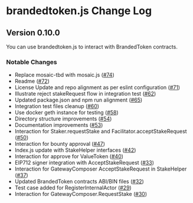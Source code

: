 # brandedtoken.js Change Log

## Version 0.10.0

<!-- [**Release 0.10.0, (<date-here>)**](https://github.com/OpenSTFoundation/brandedtoken.js/releases/tag/0.10.0) -->

 You can use brandedtoken.js to interact with BrandedToken contracts.

### Notable Changes

* Replace mosaic-tbd with mosaic.js ([#74](https://github.com/OpenSTFoundation/brandedtoken.js/pull/74))
* Readme ([#72](https://github.com/OpenSTFoundation/brandedtoken.js/pull/72))
* License Update and repo alignment as per eslint configuration ([#71](https://github.com/OpenSTFoundation/brandedtoken.js/pull/71))
* Illustrate reject stakeRequest flow in integration test ([#62](https://github.com/OpenSTFoundation/brandedtoken.js/pull/62))
* Updated package.json and npm run alignment ([#65](https://github.com/OpenSTFoundation/brandedtoken.js/pull/65))
* Integration test files cleanup ([#60](https://github.com/OpenSTFoundation/brandedtoken.js/pull/60))
* Use docker geth instance for testing ([#58](https://github.com/OpenSTFoundation/brandedtoken.js/pull/58))
* Directory structure improvements ([#54](https://github.com/OpenSTFoundation/brandedtoken.js/pull/54))
* Documentation improvements ([#53](https://github.com/OpenSTFoundation/brandedtoken.js/pull/53))
* Interaction for Staker.requestStake and Facilitator.acceptStakeRequest ([#50](https://github.com/OpenSTFoundation/brandedtoken.js/pull/50))
* Interaction for bounty approval ([#47](https://github.com/OpenSTFoundation/brandedtoken.js/pull/47))
* Index.js update with StakeHelper interfaces ([#42](https://github.com/OpenSTFoundation/brandedtoken.js/pull/42))
* Interaction for approve for ValueToken ([#40](https://github.com/OpenSTFoundation/brandedtoken.js/pull/40))
* EIP712 signer integration with AcceptStakeRequest ([#33](https://github.com/OpenSTFoundation/brandedtoken.js/pull/33))
* Interaction for GatewayComposer AcceptStakeRequest in StakeHelper ([#37](https://github.com/OpenSTFoundation/brandedtoken.js/pull/37))
* Updated BrandedToken contracts ABI/BIN files ([#32](https://github.com/OpenSTFoundation/brandedtoken.js/pull/32))
* Test case added for RegisterInternalActor ([#29](https://github.com/OpenSTFoundation/brandedtoken.js/pull/29))
* Interaction for GatewayComposer.RequestStake ([#30](https://github.com/OpenSTFoundation/brandedtoken.js/pull/30))
